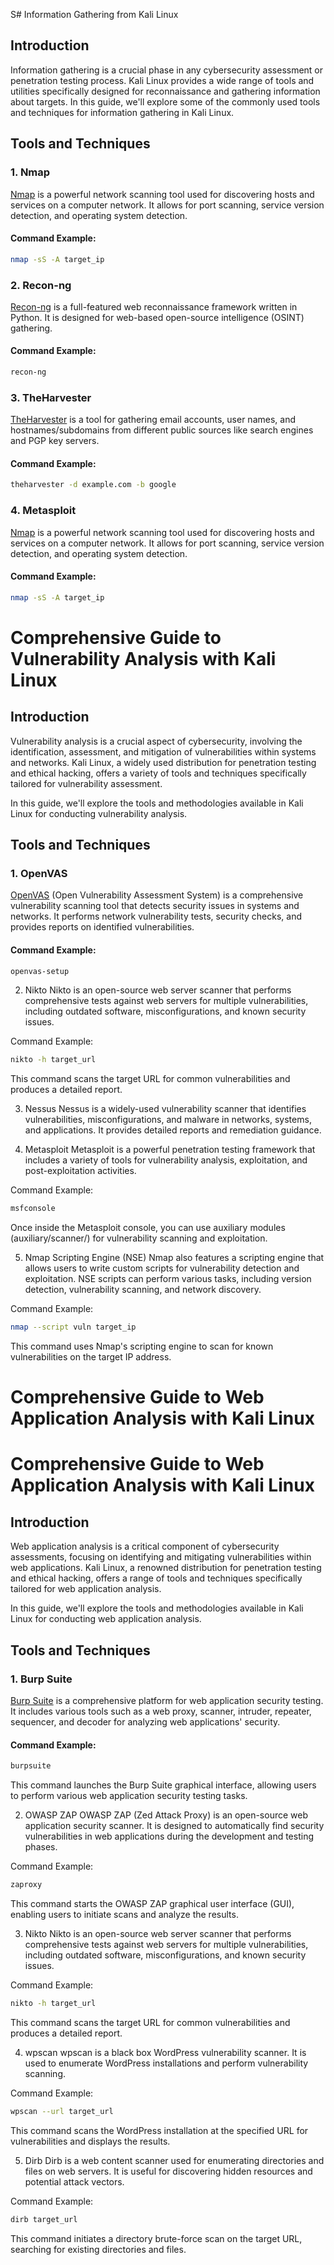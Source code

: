 S# Information Gathering from Kali Linux

## Introduction
Information gathering is a crucial phase in any cybersecurity assessment or penetration testing process. Kali Linux provides a wide range of tools and utilities specifically designed for reconnaissance and gathering information about targets. In this guide, we'll explore some of the commonly used tools and techniques for information gathering in Kali Linux.

## Tools and Techniques

### 1. Nmap
[Nmap](https://nmap.org/) is a powerful network scanning tool used for discovering hosts and services on a computer network. It allows for port scanning, service version detection, and operating system detection.

#### Command Example:
```bash
nmap -sS -A target_ip
```
### 2. Recon-ng
[Recon-ng](https://github.com/lanmaster53/recon-ng)  is a full-featured web reconnaissance framework written in Python. It is designed for web-based open-source intelligence (OSINT) gathering.

#### Command Example:
```bash
recon-ng
```
### 3. TheHarvester
[TheHarvester](https://github.com/laramies/theHarvester) is a tool for gathering email accounts, user names, and hostnames/subdomains from different public sources like search engines and PGP key servers.

#### Command Example:
```bash
theharvester -d example.com -b google
```
### 4. Metasploit
[Nmap](https://nmap.org/) is a powerful network scanning tool used for discovering hosts and services on a computer network. It allows for port scanning, service version detection, and operating system detection.

#### Command Example:
```bash
nmap -sS -A target_ip
```

# Comprehensive Guide to Vulnerability Analysis with Kali Linux

## Introduction
Vulnerability analysis is a crucial aspect of cybersecurity, involving the identification, assessment, and mitigation of vulnerabilities within systems and networks. Kali Linux, a widely used distribution for penetration testing and ethical hacking, offers a variety of tools and techniques specifically tailored for vulnerability assessment.

In this guide, we'll explore the tools and methodologies available in Kali Linux for conducting vulnerability analysis.

## Tools and Techniques

### 1. OpenVAS
[OpenVAS](https://www.openvas.org/) (Open Vulnerability Assessment System) is a comprehensive vulnerability scanning tool that detects security issues in systems and networks. It performs network vulnerability tests, security checks, and provides reports on identified vulnerabilities.

#### Command Example:
```bash
openvas-setup
```
2. Nikto
Nikto is an open-source web server scanner that performs comprehensive tests against web servers for multiple vulnerabilities, including outdated software, misconfigurations, and known security issues.

Command Example:
```bash
nikto -h target_url
```
This command scans the target URL for common vulnerabilities and produces a detailed report.

3. Nessus
Nessus is a widely-used vulnerability scanner that identifies vulnerabilities, misconfigurations, and malware in networks, systems, and applications. It provides detailed reports and remediation guidance.

4. Metasploit
Metasploit is a powerful penetration testing framework that includes a variety of tools for vulnerability analysis, exploitation, and post-exploitation activities.

Command Example:
```bash
msfconsole
```
Once inside the Metasploit console, you can use auxiliary modules (auxiliary/scanner/) for vulnerability scanning and exploitation.

5. Nmap Scripting Engine (NSE)
Nmap also features a scripting engine that allows users to write custom scripts for vulnerability detection and exploitation. NSE scripts can perform various tasks, including version detection, vulnerability scanning, and network discovery.

Command Example:
```bash
nmap --script vuln target_ip
```
This command uses Nmap's scripting engine to scan for known vulnerabilities on the target IP address.
# Comprehensive Guide to Web Application Analysis with Kali Linux

# Comprehensive Guide to Web Application Analysis with Kali Linux

## Introduction
Web application analysis is a critical component of cybersecurity assessments, focusing on identifying and mitigating vulnerabilities within web applications. Kali Linux, a renowned distribution for penetration testing and ethical hacking, offers a range of tools and techniques specifically tailored for web application analysis.

In this guide, we'll explore the tools and methodologies available in Kali Linux for conducting web application analysis.

## Tools and Techniques

### 1. Burp Suite
[Burp Suite](https://portswigger.net/burp) is a comprehensive platform for web application security testing. It includes various tools such as a web proxy, scanner, intruder, repeater, sequencer, and decoder for analyzing web applications' security.

#### Command Example:
```bash
burpsuite
```
This command launches the Burp Suite graphical interface, allowing users to perform various web application security testing tasks.

2. OWASP ZAP
OWASP ZAP (Zed Attack Proxy) is an open-source web application security scanner. It is designed to automatically find security vulnerabilities in web applications during the development and testing phases.

Command Example:
```bash
zaproxy
```
This command starts the OWASP ZAP graphical user interface (GUI), enabling users to initiate scans and analyze the results.

3. Nikto
Nikto is an open-source web server scanner that performs comprehensive tests against web servers for multiple vulnerabilities, including outdated software, misconfigurations, and known security issues.

Command Example:
```bash
nikto -h target_url
```
This command scans the target URL for common vulnerabilities and produces a detailed report.

4. wpscan
wpscan is a black box WordPress vulnerability scanner. It is used to enumerate WordPress installations and perform vulnerability scanning.

Command Example:
```bash
wpscan --url target_url
```
This command scans the WordPress installation at the specified URL for vulnerabilities and displays the results.

5. Dirb
Dirb is a web content scanner used for enumerating directories and files on web servers. It is useful for discovering hidden resources and potential attack vectors.

Command Example:
```bash
dirb target_url
```
This command initiates a directory brute-force scan on the target URL, searching for existing directories and files.

